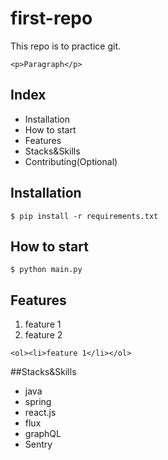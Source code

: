 # first-repo

This repo is to practice git.

`<p>Paragraph</p>`

## Index

- Installation
- How to start
- Features
- Stacks&Skills
- Contributing(Optional)

## Installation

```shell
$ pip install -r requirements.txt
```

## How to start

```shell
$ python main.py
```
## Features

1. feature 1
2. feature 2

`<ol><li>feature 1</li></ol>`

##Stacks&Skills

- java
- spring
- react.js
- flux
- graphQL
- Sentry
